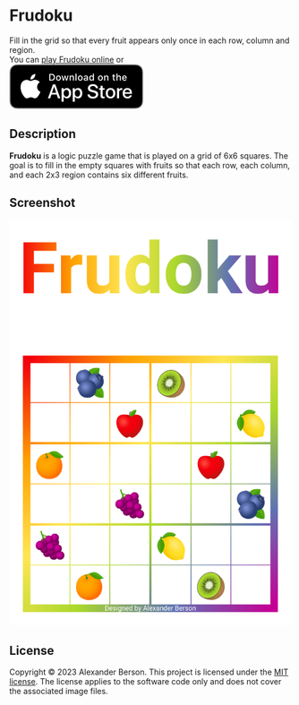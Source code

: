 # Frudoku

Fill in the grid so that every fruit appears only once in each row, column and region.<br> 
You can [play Frudoku online](https://alex-berson.github.io/frudoku/) or <br>
[<img src="images/Download_on_the_App_Store_Badge_US-UK_RGB_blk_092917.svg">](https://apps.apple.com/us/app/id6449757564)

## Description

**Frudoku** is a logic puzzle game that is played on a grid of 6x6 squares. The goal is to fill in the empty squares with fruits so that each row, each column, and each 2x3 region contains six different fruits.

## Screenshot

<p align="center">
  <img src="images/screenshot.png" alt="Screenshot">
</p>

## License

Copyright &copy; 2023 Alexander Berson. This project is licensed under the [MIT license](LICENSE.txt "MIT License"). The license applies to the software code only and does not cover the associated image files.
